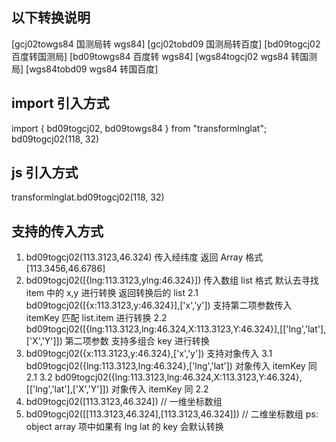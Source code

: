 ## 以下转换说明

[gcj02towgs84 国测局转 wgs84]
[gcj02tobd09 国测局转百度]
[bd09togcj02 百度转国测局]
[bd09towgs84 百度转 wgs84]
[wgs84togcj02 wgs84 转国测局]
[wgs84tobd09 wgs84 转国百度]

## import 引入方式

import { bd09togcj02, bd09towgs84 } from "transformlnglat";
bd09togcj02(118, 32)

## js 引入方式

<script type="text/javascript" src="transformlnglat.js"></script>

transformlnglat.bd09togcj02(118, 32)

## 支持的传入方式

1.  bd09togcj02(113.3123,46.324) 传入经纬度 返回 Array 格式 [113.3456,46.6786]
2.  bd09togcj02([{lng:113.3123,ylng:46.324}]) 传入数组 list 格式 默认去寻找 item 中的 x,y 进行转换 返回转换后的 list
    2.1 bd09togcj02([{x:113.3123,y:46.324}],['x','y']) 支持第二项参数传入 itemKey 匹配 list.item 进行转换
    2.2 bd09togcj02([{lng:113.3123,lng:46.324,X:113.3123,Y:46.324}],[['lng','lat'],['X','Y']]) 第二项参数 支持多组合 key 进行转换
3.  bd09togcj02({x:113.3123,y:46.324},['x','y']) 支持对象传入
    3.1 bd09togcj02({lng:113.3123,lng:46.324},['lng','lat']) 对象传入 itemKey 同 2.1
    3.2 bd09togcj02({lng:113.3123,lng:46.324,X:113.3123,Y:46.324},[['lng','lat'],['X','Y']]) 对象传入 itemKey 同 2.2
4.  bd09togcj02([113.3123,46.324]) // 一维坐标数组
5.  bd09togcj02([[113.3123,46.324],[113.3123,46.324]]) // 二维坐标数组
    ps: object array 项中如果有 lng lat 的 key 会默认转换
